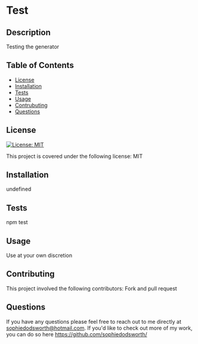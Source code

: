 # Test

  ## Description

  Testing the generator

  ## Table of Contents 

  * [License](#license)
  * [Installation](#installation)
  * [Tests](#tests)
  * [Usage](#usage)
  * [Contrubuting](#contributing)
  * [Questions](#questions)
  
  ## License

  [![License: MIT](https://img.shields.io/badge/License-MIT-yellow.svg)](https://opensource.org/licenses/MIT)

  This project is covered under the following license: MIT

  ## Installation

  undefined

  ## Tests

  npm test

  ## Usage

  Use at your own discretion

  ## Contributing

  This project involved the following contributors: Fork and pull request

  ## Questions

  If you have any questions please feel free to reach out to me directly at sophiedodsworth@hotmail.com. If you'd like to check out more of my work, you can do so here https://github.com/sophiedodsworth/

